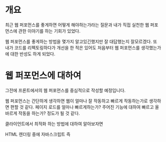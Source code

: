 # 개요

최근 웹 퍼포먼스를 좋게하면 어떻게 해야하는가라는 질문과
내가 직접 실천한 웹 퍼포먼스에 관한 이야기를 하는 기회가 있었다.

웹 퍼포먼스를 좋게하는 방법을 몇가지 알고있긴했지만 잘 대답했는지 잘모르겠다.
또 내가 코드를 리펙토링하다가 개선을 한 적은 있어도 처음부터 웹 퍼포먼스를 생각했는가에 대한 반성도 하게 되었다.

# 웹 퍼포먼스에 대하여

그전에 프론트에서의 웹 퍼포먼스를 중심적으로 작성할 예정입니다.

웹 퍼포먼스는 간단하게 생각하면 웹이 얼마나 잘 작동하고 빠르게 작동하는가로 생각하면 편할 것 같다.
페이지 로드를 얼마나 빠르게하는가? 주어진 기능에 대하여 빠르고 올바르게 작동을 하는가? 정도가 될 것 같다.

클라이언트에서 최적화 하는 방법에 대하여 알아보자면

HTML 렌더링 중에 자바스크립트 즉 <script> 태그를 만나게 되는 경우
HTML 파싱을 중지하고 js엔진으로 제어권한을 넘기게 된다.
위 과정이 끝나면 다시 파싱이 중단된 시점에서 파싱을 시작한다.
이때문에 스크립트는 HTML 파싱이 끝난 body태그 뒤쪽에 작성한다.

스크립트 파일을 파싱 전 즉 body태그 앞에서 로드 하는 경우
스크립트를 읽는 동안 브라우저는 다른 작업을 수행하지않기 때문에
레이아웃이 구성되지않은 뷰를 사용자에게 보여주게 된다.
이는 사용자에게 불쾌감을 줄 수 있다.

위 방법을 작성하다보니 클라이언트에서의 최적화는 브라우저 렌더링에 관해 잘 알고 있어야 할 것 같다는 생각이 들었다.

# 브라우저 렌더링

간단하게 설명하자면

1. 서버에서 HTML과 CSS를 다운받습니다.
2. 위 두 파일을 Object 모델로 제작합니다. 이를 통해 CSSOM과 DOM Tree가 만들어집니다.
3. 이 둘로 Render Tree를 만듭니다.
4. 각 노드를 위치과 크기 계산을 합니다.
5. 실제화면에 그립니다.

위 과정중에서 3번에 대하여 먼저 알아봅시다.

### 렌더트리

렌더트리는 실제 화면에 표현되는 요소로 구성이 됩니다.
반대로 말하면 실제 화면에 표시되지않는 친구들은 요소에 포함이 되지않는다는 이야기입니다.

ex) display: none은 실제 화면에 포함되지않습니다. 그러므로 렌더트리에서 제외됩니다. 하지만
visibility: invisible 은 공간을 차지하기때문에 포함됩니다.

이를 생각하며 필요하지않다면 요소에 포함되지않도록 하는 것이 렌더트리를 구성하는 과정에서 이점이 있다고 생각합니다.

### reflow와 repaint

이는 4번과 5번을 함께 포함합니다.

예를 들어 화면에 변경이 있을 때 크기 위치등을 수정하게 되면 4번 레이아웃과정이 실행이 됩니다.
그럴 경우 4번 5번 과정이 다시 실행되게 됩니다.

하지만 크기 대신 scale등의 속성을 이용하여 두배로 늘리거나 색상을 변경하는 경우에는 크기 위치등이 변경되지않기때문에
레이아웃 과정을 실행할 필요 없이 페인트 과정만 실행됩니다.

그렇기 때문에 이를 통해 레이아웃(reflow) 과정이 일어나지않도록 수정하는 것도 퍼포먼스를 올리는 방법이 될 수 있습니다.

# React의 Virtual DOM에 대하여

React를 사용하면 웹 페이지 성능이 좋아지는데 이는 Virtual DOM이 있기 때문입니다.

DOM에 접근하여 여러번의 속성변화 스타일 변화등을 수행하는 경우 그에 따른 여러번의 reflow repaint가 일어나는데
이를 Virtual DOM에서는 한번에 묶어서 보내서 변경을 하며
변경된 부분만 확인하여 이를 수정합니다.
